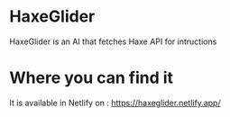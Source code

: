 # HaxeGlider

HaxeGlider is an AI that fetches Haxe API for intructions

# Where you can find it

It is available in Netlify on : <https://haxeglider.netlify.app/>